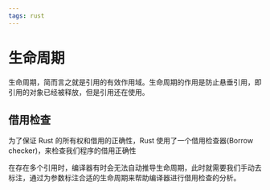 ```yaml
---
tags: rust
---
```

# 生命周期

生命周期，简而言之就是引用的有效作用域。生命周期的作用是防止悬垂引用，即引用的对象已经被释放，但是引用还在使用。

## 借用检查

为了保证 Rust 的所有权和借用的正确性，Rust 使用了一个借用检查器(Borrow checker)，来检查我们程序的借用正确性

在存在多个引用时，编译器有时会无法自动推导生命周期，此时就需要我们手动去标注，通过为参数标注合适的生命周期来帮助编译器进行借用检查的分析。
